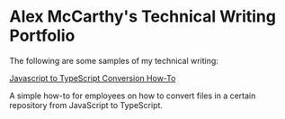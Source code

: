 # Alex McCarthy's Technical Writing Portfolio

The following are some samples of my technical writing:

[Javascript to TypeScript Conversion How-To](/js-to-ts-conversion-how-to.md)

A simple how-to for employees on how to convert files in a certain repository from JavaScript to TypeScript.
